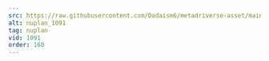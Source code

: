 ```yaml
---
src: https://raw.githubusercontent.com/Dadaism6/metadriverse-asset/main/script-nuplan-output-newcompressed/nuplan_1091.mp4
alt: nuplan_1091
tag: nuplan
vid: 1091
order: 160
---
```

